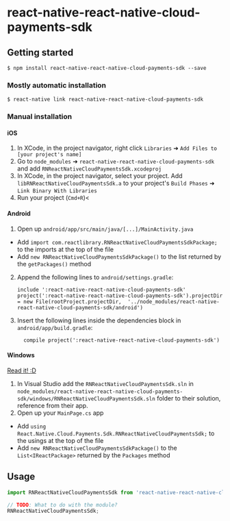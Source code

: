 
# react-native-react-native-cloud-payments-sdk

## Getting started

`$ npm install react-native-react-native-cloud-payments-sdk --save`

### Mostly automatic installation

`$ react-native link react-native-react-native-cloud-payments-sdk`

### Manual installation


#### iOS

1. In XCode, in the project navigator, right click `Libraries` ➜ `Add Files to [your project's name]`
2. Go to `node_modules` ➜ `react-native-react-native-cloud-payments-sdk` and add `RNReactNativeCloudPaymentsSdk.xcodeproj`
3. In XCode, in the project navigator, select your project. Add `libRNReactNativeCloudPaymentsSdk.a` to your project's `Build Phases` ➜ `Link Binary With Libraries`
4. Run your project (`Cmd+R`)<

#### Android

1. Open up `android/app/src/main/java/[...]/MainActivity.java`
  - Add `import com.reactlibrary.RNReactNativeCloudPaymentsSdkPackage;` to the imports at the top of the file
  - Add `new RNReactNativeCloudPaymentsSdkPackage()` to the list returned by the `getPackages()` method
2. Append the following lines to `android/settings.gradle`:
  	```
  	include ':react-native-react-native-cloud-payments-sdk'
  	project(':react-native-react-native-cloud-payments-sdk').projectDir = new File(rootProject.projectDir, 	'../node_modules/react-native-react-native-cloud-payments-sdk/android')
  	```
3. Insert the following lines inside the dependencies block in `android/app/build.gradle`:
  	```
      compile project(':react-native-react-native-cloud-payments-sdk')
  	```

#### Windows
[Read it! :D](https://github.com/ReactWindows/react-native)

1. In Visual Studio add the `RNReactNativeCloudPaymentsSdk.sln` in `node_modules/react-native-react-native-cloud-payments-sdk/windows/RNReactNativeCloudPaymentsSdk.sln` folder to their solution, reference from their app.
2. Open up your `MainPage.cs` app
  - Add `using React.Native.Cloud.Payments.Sdk.RNReactNativeCloudPaymentsSdk;` to the usings at the top of the file
  - Add `new RNReactNativeCloudPaymentsSdkPackage()` to the `List<IReactPackage>` returned by the `Packages` method


## Usage
```javascript
import RNReactNativeCloudPaymentsSdk from 'react-native-react-native-cloud-payments-sdk';

// TODO: What to do with the module?
RNReactNativeCloudPaymentsSdk;
```
  